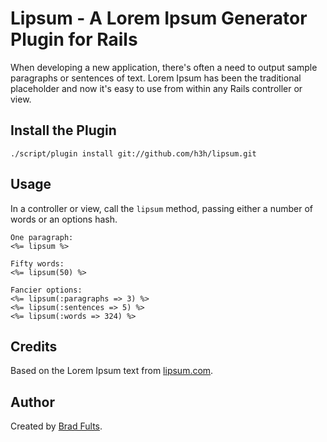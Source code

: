 # Lipsum - A Lorem Ipsum Generator Plugin for Rails

When developing a new application, there's often a need to output sample
paragraphs or sentences of text. Lorem Ipsum has been the traditional
placeholder and now it's easy to use from within any Rails controller or view.

## Install the Plugin

    ./script/plugin install git://github.com/h3h/lipsum.git

## Usage

In a controller or view, call the `lipsum` method, passing either a number of
words or an options hash.

    One paragraph:
    <%= lipsum %>

    Fifty words:
    <%= lipsum(50) %>

    Fancier options:
    <%= lipsum(:paragraphs => 3) %>
    <%= lipsum(:sentences => 5) %>
    <%= lipsum(:words => 324) %>

## Credits

Based on the Lorem Ipsum text from [lipsum.com][ls].

 [ls]: http://www.lipsum.com/

## Author

Created by [Brad Fults][h3h].

 [h3h]: http://h3h.net/
